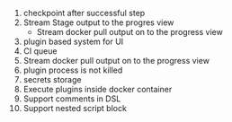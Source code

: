 1. checkpoint after successful step
2. Stream Stage output to the progres view 
    * Stream docker pull output on to the progress view
3. plugin based system for UI
4. CI queue
5. Stream docker pull output on to the progress view
6. plugin process is not killed
7. secrets storage
8. Execute plugins inside docker container
9. Support comments in DSL
10. Support nested script block